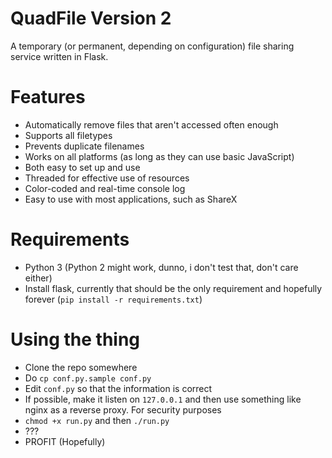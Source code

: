 # QuadFile Version 2

A temporary (or permanent, depending on configuration) file sharing service written in Flask.

# Features

* Automatically remove files that aren't accessed often enough
* Supports all filetypes
* Prevents duplicate filenames
* Works on all platforms (as long as they can use basic JavaScript)
* Both easy to set up and use
* Threaded for effective use of resources
* Color-coded and real-time console log
* Easy to use with most applications, such as ShareX

# Requirements

* Python 3 (Python 2 might work, dunno, i don't test that, don't care either)
* Install flask, currently that should be the only requirement and hopefully forever (``pip install -r requirements.txt``)

# Using the thing

* Clone the repo somewhere
* Do ``cp conf.py.sample conf.py``
* Edit ``conf.py`` so that the information is correct
* If possible, make it listen on ``127.0.0.1`` and then use something like nginx as a reverse proxy. For security purposes
* ``chmod +x run.py`` and then ``./run.py``
* ???
* PROFIT (Hopefully)